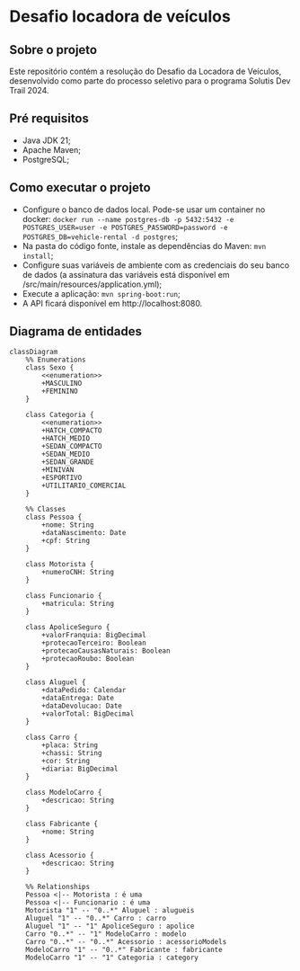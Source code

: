 # Desafio locadora de veículos

## Sobre o projeto

Este repositório contém a resolução do Desafio da Locadora de Veículos,
desenvolvido como parte do processo seletivo para o programa Solutis Dev Trail 2024.

## Pré requisitos

- Java JDK 21;
- Apache Maven;
- PostgreSQL;

## Como executar o projeto

- Configure o banco de dados local. Pode-se usar um container no docker: 
```docker run --name postgres-db -p 5432:5432 -e POSTGRES_USER=user -e POSTGRES_PASSWORD=password -e POSTGRES_DB=vehicle-rental -d postgres```;
- Na pasta do código fonte, instale as dependências do Maven: ```mvn install```;
- Configure suas variáveis de ambiente com as credenciais do seu banco de dados
(a assinatura das variáveis está disponível em /src/main/resources/application.yml);
- Execute a aplicação: ```mvn spring-boot:run```;
- A API ficará disponível em http://localhost:8080.

## Diagrama de entidades

```mermaid
classDiagram
    %% Enumerations
    class Sexo {
        <<enumeration>>
        +MASCULINO
        +FEMININO
    }

    class Categoria {
        <<enumeration>>
        +HATCH_COMPACTO
        +HATCH_MEDIO
        +SEDAN_COMPACTO
        +SEDAN_MEDIO
        +SEDAN_GRANDE
        +MINIVAN
        +ESPORTIVO
        +UTILITARIO_COMERCIAL
    }

    %% Classes
    class Pessoa {
        +nome: String
        +dataNascimento: Date
        +cpf: String
    }

    class Motorista {
        +numeroCNH: String
    }

    class Funcionario {
        +matricula: String
    }

    class ApoliceSeguro {
        +valorFranquia: BigDecimal
        +protecaoTerceiro: Boolean
        +protecaoCausasNaturais: Boolean
        +protecaoRoubo: Boolean
    }

    class Aluguel {
        +dataPedido: Calendar
        +dataEntrega: Date
        +dataDevolucao: Date
        +valorTotal: BigDecimal
    }

    class Carro {
        +placa: String
        +chassi: String
        +cor: String
        +diaria: BigDecimal
    }

    class ModeloCarro {
        +descricao: String
    }

    class Fabricante {
        +nome: String
    }

    class Acessorio {
        +descricao: String
    }

    %% Relationships
    Pessoa <|-- Motorista : é uma
    Pessoa <|-- Funcionario : é uma
    Motorista "1" -- "0..*" Aluguel : alugueis
    Aluguel "1" -- "0..*" Carro : carro
    Aluguel "1" -- "1" ApoliceSeguro : apolice
    Carro "0..*" -- "1" ModeloCarro : modelo
    Carro "0..*" -- "0..*" Acessorio : acessorioModels
    ModeloCarro "1" -- "0..*" Fabricante : fabricante
    ModeloCarro "1" -- "1" Categoria : category

```
